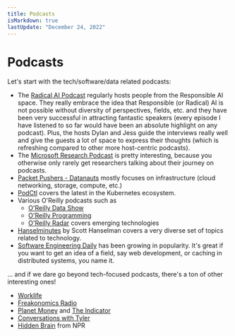```yaml
---
title: Podcasts
isMarkdown: true
lastUpdate: "December 24, 2022"
---
```


# Podcasts

Let's start with the tech/software/data related podcasts:

- The [Radical AI Podcast](https://www.radicalai.org/) regularly hosts people from the Responsible AI space. They really embrace the idea that Responsible (or Radical) AI is not possible without diversity of perspectives, fields, etc. and they have been very successful in attracting fantastic speakers (every episode I have listened to so far would have been an absolute highlight on any podcast). Plus, the hosts Dylan and Jess guide the interviews really well and give the guests a lot of space to express their thoughts (which is refreshing compared to other more host-centric podcasts).
- The [Microsoft Research Podcast](https://www.microsoft.com/en-us/research/blog/category/podcast/) is pretty interesting, because you otherwise only rarely get researchers talking about their journey on podcasts.
- [Packet Pushers - Datanauts](http://packetpushers.net/series/datanauts-podcast/) mostly focuses on infrastructure (cloud networking, storage, compute, etc.)
- [PodCtl](https://blog.openshift.com/tag/podctl/) covers the latest in the Kubernetes ecosystem.
- Various O'Reilly podcasts such as
    - [O'Reilly Data Show](https://www.oreilly.com/topics/oreilly-data-show-podcast)
    - [O'Reilly Programming](https://www.oreilly.com/topics/oreilly-programming-podcast)
    - [O'Reilly Radar](https://www.oreilly.com/topics/oreilly-radar-podcast) covers emerging technologies
- [Hanselminutes](https://hanselminutes.com/) by Scott Hanselman covers a very diverse set of topics related to technology.
- [Software Engineering Daily](https://softwareengineeringdaily.com/) has been growing in popularity. It's great if you want to get an idea of a field, say web development, or caching in distributed systems, you name it.

... and if we dare go beyond tech-focused podcasts, there's a ton of other interesting ones!

- [Worklife](https://www.ted.com/read/ted-podcasts/worklife)
- [Freakonomics Radio](http://freakonomics.com)
- [Planet Money](https://www.npr.org/sections/money/) and [The Indicator](https://www.npr.org/sections/money/567724614/the-indicator)
- [Conversations with Tyler](https://medium.com/conversations-with-tyler)
- [Hidden Brain](https://www.npr.org/series/423302056/hidden-brain) from NPR